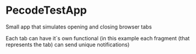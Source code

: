 # PecodeTestApp

Small app that simulates opening and closing browser tabs

Each tab can have it`s own functional (in this example each fragment (that represents the tab) can send unique notifications)


